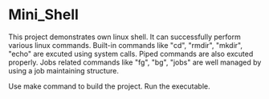 # Mini_Shell
This project demonstrates own linux shell.
It can successfully perform various linux commands. Built-in commands like "cd", "rmdir", "mkdir", "echo" are excuted using system calls.
Piped commands are also excuted properly.
Jobs related commands like "fg", "bg", "jobs" are well managed by using a job maintaining structure.

Use make command to build the project.
Run the executable.
